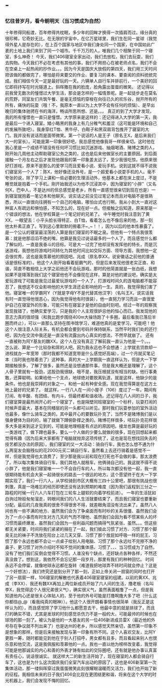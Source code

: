 # -
### 忆往昔岁月，看今朝明天（当习惯成为自然）

十年修得同船渡，百年修得共枕眠，多少年的回眸才换得一次插肩而过。缘分真的很珍稀，它奇妙无比。在无限的宇宙中，在亿万星球里，我们生在同一星球（我觉得外星人是存在的），在上百个国家与地区中我们身处同一个国家，在中国如此广袤的土地上我们来到了同一个城市。千千万万的人，唯我们几个相聚于同一个寝室，多么神奇！
今天，我们406寝室全家出动，我们去放松，我们去玩耍，我们去购物。今天我们不必在考虑有其他的事，我们不用担心在被老师点名，我们不会在空桌上一起热闹的抄作业。。。因为今天是国庆大放假的第四天，我们用三天时间把该做的都做完了，哪怕是将来要交的作业、要复习的课本、要查阅的资料统统完成。我们相信今天一定是最好玩的一天。六辆单人自行车并排前行，一个美好的回忆即将抒写在时光隧道上。斜晖撒在我的脸庞，脸角露出蛋蛋的微笑。
还记得以前我曾无数次的憧憬过大学生活，那会是怎样的一幅情景呢。是一起徒步走在莫名的荒野，同室友们共筑午餐、是毫无烦恼的穿梭在向往已久的欢乐谷，抛开所有的所有，痛快的玩耍（哦！不，我原本一直以为上大学不会有任何的烦恼）、是早出晚归的集体驰骋在书的海洋，畅谈所思所想、还是。。。
真正的到了大学才发现，我的所有憧憬也一直只是憧憬。大学原来是这样的：还记得进入大学的第一天，我是最后一个进入寝室。矮小略黑的我身上有几分稚气和羞涩（这可能是环境和自己的发展所致吧）。我身穿红T恤、黑牛仔、白鞋子和黑双肩背包推开了寝室的大门。我并没有说话而是面带微笑。第一个说话的人是王子（原名王X，是后来我们大一的室长）。可能是第一印象很好吧，我总感觉他像我哥一样很亲切。这时他在我心里是一个成绩不错没有任何坏习惯比如沉迷游戏、抽烟喝酒、赌博之类的人，刚开始几周他主动帮助寝室公务之类的，这也是后来他做室长的主要原因。到后面接触一个月左右之后才发现他跟我的第一印象差太远了，至少我很吃惊。他原来很好打游戏，原来不是那么的爱学习而且爱看小说、爱玩手机。说到这就不得不说我们寝室另一个人了：陈X，他好像还没外号，是一个超爱看小说耍手机的人。毫不夸张的说，除了学习上课和一些必要的生理活动外，他基本上都在床上度过，不是睡觉就是抱着一个手机。刚开始我还以为他不沉浸其中，因为寝室的“小胖”（又名何X，巴中人，不是达州的但总感觉是老乡，所有一直感觉很亲切到现在也是）一到寝室就抱着一笔记本和他聊天。说实话之前没见过笔记本而且对电脑不是很熟悉，所以一直很向往拥有一个自己的电脑，哪怕台式也行啊。我从小到大一直对这种富人有疏远和惧怕感，不知怎么的，现在好一点。但接触之后知道，原来那是一个错误的想法，他在学校算是一个笔记好的兄弟了。
中午睡觉时我注意到了黄XX，一眼望去：小平头脸长得特正、白T恤，看着怎么也不像后来的他，那一刻他太朴素正直了。写到这心里默默的擦着汗~_~！！，因为以后的他本性暴露了，是一个公认的寝室最淫荡的人算是我们寝室的不眠之泉。但他有一个特点我很羡慕：就是他那滔滔不绝的嘴，他算是我见过说话最多的一个人了，而且感觉什么都了解似的，一直是我奋斗的目标。可是大一过完了他却没有发挥他的特长，而是沉迷游戏，我想他将游戏时间转化为其他时间比如交际方面、领导方面，我想他一定会很优秀，这也是我羡慕他的原因吧。兆成（原名李XX，说安徽话之前他的普通话是很标准的）。他这个人刚开始看着挺霸气的，但是后来发现他很老实正直、和谐，简直不敢相信上大学之前他还不会玩游戏。那时的他简直就是一张白纸，我想如果不是降落到我们这个寝室他也不会像现在这样，算是对他的建议吧，确实是太爱玩游戏了可能是我见过最爱玩游戏的一个人了，打游戏时间久的连电脑都不能容忍了，我想这不仅会影响他的大学生涯还会影响他的一生。真的，我觉得我们害了他。寝室唯一的学霸阿Y（Y就是字母Y不是代替其他汉字）（名叫王X，说实话我有时一直觉得他很恶心，因为我觉得他有时很装），他一直努力学习而且一直很爱护自己在寝室外的形象，可能只有在寝室才是他的自由时刻吧。经过一年的观察我发现我错了，他确实爱学习，只是我的个人主观很妒忌他的恒心而已。我发现他的意志力真的很顽强（和我比跑步围绕400m大操场跑了十多圈，最后看我已落后半圈而终止），可以一直那么坚持在图书馆学习，难道他真的是爱学习，可能吧！他这个人很注意人际关系，有机会都会要到号码并保持联系，当然平时我们处的还行吧，因为在交流中我还是一直没有流露出内心真实的想法，不然早就崩了。
还有一直被称为阿Y基友的魏XX，这个人在没有真正了解前我一直认为他是一个。。。怎么说、算是一个比较杂和屌的人吧。因为我永远也不会想通：上学就去贷款却一进校就办一年宽带（那时我都不知道宽带是什么感觉好高端），过一个月就买笔记本（当时我也陪着去了）这种事。真的大一上学期我一直这样认为，但是大一下学期接触很多，了解了很多，虽然还是没想通那件事，但是我大概还是理解了。这个人骨子里就有一股劲，这股劲我很缺，哦不是，我压根就没有相当的缺。他行事勇敢，还算聪明。如果给他一个支点，地球绝对要脱离轨道，就是这样，他缺少的是条件。他也是我崇拜的对象之一，和他一起有种安全感。现在我觉得算是在这方土地上最好的兄弟了。
就这样，一行八人在一间小屋子（106）度过了一年。期间有打闹、有辛酸、有团结、有内斗，但最终都和谐收场。还记得在八人间的日子，我们寝室算是最热闹开心的一个寝室了，也是隔壁同班寝室的一个标杆，玩耍打闹的时候声音最大，基本在同楼层的另一头都可以听见。那时我们玩耍参加的室外活动也最多，像什么骑车之类的，其中最开心的要数玩扑克了，当然不是赌博我们是以强身健体为目的的，输了就做下蹲俯卧撑之类的。赌博花样很多，呸玩扑克花样很多大多是来到这才见到的，可能是地理相差有点远的原因吧。接龙也算是最好玩的一类游戏了，做下蹲也最多，要么一个人做的少要么就做的很多，现在回想起来都觉得有趣（因为后来大家都有了电脑就抛弃这项传统了，这也是现在想找回失去的技艺都没办法的原因）。我们寝室的又一大活动：骑自行车，我也怎么想不通为什么两室友会脑残似的花2000元买二辆自行车，虽然看上去还行骑着是感觉不一样，但是我觉得也太浪费了，至少那是我以前和现在打死也不会做的事，那太浪费了。所以每次集体骑自行车，我们其他人就租车，他俩骑自己的。我这就不得不说小胖了，他是我们寝室唯一一个不会自行车的人，所以每次都没有他一起，我一直很期待能有机会大家一起骑很长的路去一个很远的地方。这个愿望终于在大一下学期实现了，我们一行六人，从学校骑到市区大概有三四十公里吧，那很有挑战也很刺激，真是一场难忘的经历即使还没有达到预期的难度（因为我们返程到三分之一路程的时候一行六人六车打包在三轮车上腿软的向着学校前进）。
一年的生活犹如白驹过隙般匆匆溜走，转眼间我们的八人生活就要结束了，而且我们寝室也要重新分配，最后的几夜我真的很舍不得很舍不得，就差眼角泪没有流出来了。虽然八人间也有一些不满的地方、虽然我们会为了争桌面而有时吵的关系很僵、虽然我们会为了一点小事而有时生对方几天的气而不理他、虽然我们会因为看不惯某些人的坏习惯而最终爆发、虽然我们会因为一些利益问题而搞得气氛紧张、虽然。。。但这些都无关紧要，时间将我们紧紧的捆在了一起，我们彼此习惯了对方、习惯了那个脚臭无比的袜子不洗放在阳台上过几天又穿、习惯了那个放屁如呼吸一样的屁王、习惯了那个永远也都不会让一点桌子给别人用电脑、习惯了那个永远吐不完擦不净的鼻子、更习惯了对外介绍时不知不觉间的集体感、习惯了、、、当习惯成为了自然，没有了他们我们反倒会觉得不习惯。人谁没有个缺点，还好缺点各种各样，不然还真没救了。想到这，我依然不会忘记那一段岁月，那里有我们的种种回忆。
时间永远不会停留，就像地球永远都在旋转（难道我把地球弄不转时间就会停止？这是一个好想法），我们终究还是到分开了那一刻，正如上帝关闭一扇窗的同时也打开了另一扇窗一样，106寝室的解散也代表着406寝室寝室的组建。以前的黄XX、兆成（李XX）、我还有魏XX再加上两位新成员开始了六人间的生活，撸老板（名叫李X，我觉得这个人很兄弟很义气），确实很义气，虽然表面粗鲁了一点，但是我知道他内心还是很关心体贴人的，至于他的外号可能是打撸啊撸大多了吧（什么这你都信@_@（看我纯真的眼神））。他这个人很开朗看事情也很简单（我反正是这样认为的），而且感觉除了学习他什么都愿意去干，他最中意的就是排球了，而且打的确实不错，尤其是发球的时刻感觉杀伤力不是一般的大，可能最帅的时候也在球场的那一刻了。被认为是他的一大基友的另一位406新进成员雷X（最近他的外号存在争议就不列出来了）也是达州的老乡，所以感觉天然亲切，虽然第一印象不是想象的那样，但是后来接触发现与第一印象有所不同。这个人喜欢交友，比阿Y更胜一筹，随时都能见到他在于别人打招呼，男女都有且多，而且看起来别人也很乐意和他交流，这是我佩服和羡慕他的一点。我也一直以他为榜样改变着，我觉得可能是他那诚实的内心和善的外表才铸有如此的交际圈吧，还有就是他办事认真富有责任心，说话很诚实。
就这样大二的新生活开始了，现在寝室的人都会骑自行车了，这也是为什么这次国庆我们全室汽车出动的原因了，这也是406新室第一次集体活动，那一缕斜晖穿过我蛋蛋微笑此刻很耀眼温暖而又活力，我们也开始了新的征程。我相信未来的日子我们406会比现在更团结更和谐，将来在这个大学的时光机器上，我们会发现不悔的回忆。
